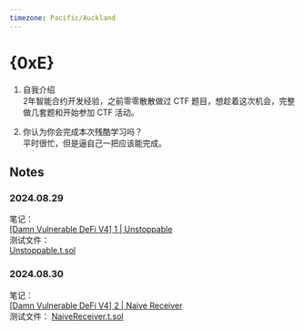 ```yaml
---
timezone: Pacific/Auckland
---
```


# {0xE}

1. 自我介绍  
2年智能合约开发经验，之前零零散散做过 CTF 题目，想趁着这次机会，完整做几套题和开始参加 CTF 活动。  

2. 你认为你会完成本次残酷学习吗？  
平时很忙，但是逼自己一把应该能完成。  


## Notes

<!-- Content_START -->

### 2024.08.29
笔记：  
[[Damn Vulnerable DeFi V4] 1 | Unstoppable](./Writeup/0xE/DamnVulnerableDeFiV4_1_Unstoppable.md)  
测试文件：  
[Unstoppable.t.sol](./Writeup/0xE/foundry/test/unstoppable/Unstoppable.t.sol)  

### 2024.08.30
笔记：  
[[Damn Vulnerable DeFi V4] 2 | Naive Receiver](./Writeup/0xE/DamnVulnerableDeFiV4_2_NaiveReceiver.md)  
测试文件：
[NaiveReceiver.t.sol](./Writeup/0xE/foundry/test/naive-receiver/NaiveReceiver.t.sol)

<!-- Content_END -->
